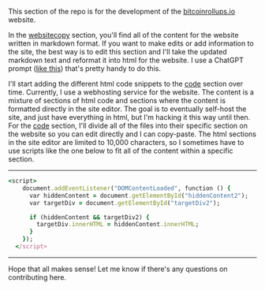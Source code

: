 This section of the repo is for the development of the [bitcoinrollups.io](https://bitcoinrollups.io) website.

In the [websitecopy](https://github.com/januszgrze/bitcoinrollups/tree/main/website/websitecopy) section, you'll find all of the content for the website written in markdown format. If you want to make edits or add information to the site, the best way is to edit this section and I'll take the updated markdown text and reformat it into html for the website. I use a ChatGPT prompt ([like this](https://github.com/januszgrze/bitcoinrollups/blob/main/chatgptprompts/basicspage/prompt-for-bottom-part-of-basics-page)) that's pretty handy to do this.

I'll start adding the different html code snippets to the [code](https://github.com/januszgrze/bitcoinrollups/tree/main/website/code) section over time. Currently, I use a webhosting service for the website. The content is a mixture of sections of html code and sections where the content is formatted directly in the site editor. The goal is to eventually self-host the site, and just have everything in html, but I'm hacking it this way until then. For the [code](https://github.com/januszgrze/bitcoinrollups/tree/main/website/code) section, I'll divide all of the files into their specific section on the website so you can edit directly and I can copy-paste. The html sections in the site editor are limited to 10,000 characters, so I sometimes have to use scripts like the one below to fit all of the content within a specific section.

---

```ruby
<script>
    document.addEventListener("DOMContentLoaded", function () {
      var hiddenContent = document.getElementById("hiddenContent2");
      var targetDiv = document.getElementById("targetDiv2");

      if (hiddenContent && targetDiv2) {
        targetDiv.innerHTML = hiddenContent.innerHTML;
      }
    });
  </script>
```

  ---

  Hope that all makes sense! Let me know if there's any questions on contributing here.
